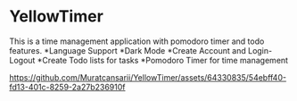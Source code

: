 # YellowTimer
This is a  time management application with pomodoro timer and todo features. 
*Language Support
*Dark Mode
*Create Account and Login-Logout
*Create Todo lists for tasks
*Pomodoro Timer for time management


https://github.com/Muratcansarii/YellowTimer/assets/64330835/54ebff40-fd13-401c-8259-2a27b236910f

